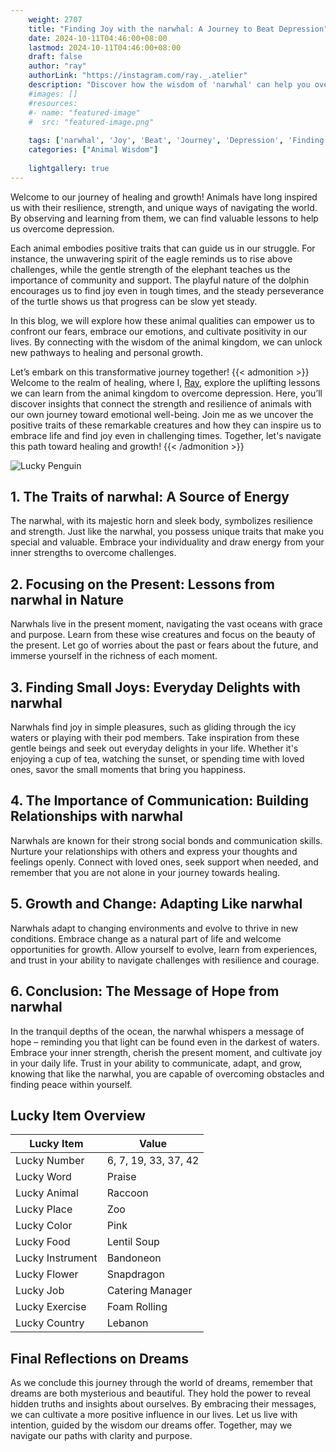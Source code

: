 ```yaml
---
    weight: 2707
    title: "Finding Joy with the narwhal: A Journey to Beat Depression"  # Assuming 'title' column exists
    date: 2024-10-11T04:46:00+08:00
    lastmod: 2024-10-11T04:46:00+08:00
    draft: false
    author: "ray"
    authorLink: "https://instagram.com/ray._.atelier"
    description: "Discover how the wisdom of 'narwhal' can help you overcome depression and find joy in your life journey."
    #images: []
    #resources:
    #- name: "featured-image"
    #  src: "featured-image.png"
    
    tags: ['narwhal', 'Joy', 'Beat', 'Journey', 'Depression', 'Finding']
    categories: ["Animal Wisdom"]
    
    lightgallery: true
---
```

    
Welcome to our journey of healing and growth! Animals have long inspired us with their resilience, strength, and unique ways of navigating the world. By observing and learning from them, we can find valuable lessons to help us overcome depression.

Each animal embodies positive traits that can guide us in our struggle. For instance, the unwavering spirit of the eagle reminds us to rise above challenges, while the gentle strength of the elephant teaches us the importance of community and support. The playful nature of the dolphin encourages us to find joy even in tough times, and the steady perseverance of the turtle shows us that progress can be slow yet steady.

In this blog, we will explore how these animal qualities can empower us to confront our fears, embrace our emotions, and cultivate positivity in our lives. By connecting with the wisdom of the animal kingdom, we can unlock new pathways to healing and personal growth.

Let’s embark on this transformative journey together!
{{< admonition >}}
Welcome to the realm of healing, where I, [Ray](https://instagram.com/ray._.atelier), explore the uplifting lessons we can learn from the animal kingdom to overcome depression. Here, you’ll discover insights that connect the strength and resilience of animals with our own journey toward emotional well-being. Join me as we uncover the positive traits of these remarkable creatures and how they can inspire us to embrace life and find joy even in challenging times. Together, let's navigate this path toward healing and growth!
{{< /admonition >}}

![Lucky Penguin](https://cdn.pixabay.com/photo/2024/09/07/02/34/penguins-9028827_1280.jpg "Lucky Penguin")

## 1. The Traits of narwhal: A Source of Energy
   The narwhal, with its majestic horn and sleek body, symbolizes resilience and strength. Just like the narwhal, you possess unique traits that make you special and valuable. Embrace your individuality and draw energy from your inner strengths to overcome challenges.

## 2. Focusing on the Present: Lessons from narwhal in Nature
   Narwhals live in the present moment, navigating the vast oceans with grace and purpose. Learn from these wise creatures and focus on the beauty of the present. Let go of worries about the past or fears about the future, and immerse yourself in the richness of each moment.

## 3. Finding Small Joys: Everyday Delights with narwhal
   Narwhals find joy in simple pleasures, such as gliding through the icy waters or playing with their pod members. Take inspiration from these gentle beings and seek out everyday delights in your life. Whether it's enjoying a cup of tea, watching the sunset, or spending time with loved ones, savor the small moments that bring you happiness.

## 4. The Importance of Communication: Building Relationships with narwhal
   Narwhals are known for their strong social bonds and communication skills. Nurture your relationships with others and express your thoughts and feelings openly. Connect with loved ones, seek support when needed, and remember that you are not alone in your journey towards healing.

## 5. Growth and Change: Adapting Like narwhal
   Narwhals adapt to changing environments and evolve to thrive in new conditions. Embrace change as a natural part of life and welcome opportunities for growth. Allow yourself to evolve, learn from experiences, and trust in your ability to navigate challenges with resilience and courage.

## 6. Conclusion: The Message of Hope from narwhal
   In the tranquil depths of the ocean, the narwhal whispers a message of hope – reminding you that light can be found even in the darkest of waters. Embrace your inner strength, cherish the present moment, and cultivate joy in your daily life. Trust in your ability to communicate, adapt, and grow, knowing that like the narwhal, you are capable of overcoming obstacles and finding peace within yourself.


## Lucky Item Overview
| Lucky Item          | Value              |
|---------------|--------------------|
| Lucky Number        | 6, 7, 19, 33, 37, 42  |
| Lucky Word          | Praise |
| Lucky Animal        | Raccoon |
| Lucky Place         | Zoo     |
| Lucky Color         | Pink     |
| Lucky Food          | Lentil Soup      |
| Lucky Instrument    | Bandoneon |
| Lucky Flower        | Snapdragon    |
| Lucky Job           | Catering Manager       |
| Lucky Exercise      | Foam Rolling  |
| Lucky Country       | Lebanon    |


##  Final Reflections on Dreams

As we conclude this journey through the world of dreams, remember that dreams are both mysterious and beautiful. They hold the power to reveal hidden truths and insights about ourselves. By embracing their messages, we can cultivate a more positive influence in our lives. Let us live with intention, guided by the wisdom our dreams offer. Together, may we navigate our paths with clarity and purpose.
